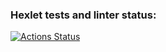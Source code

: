### Hexlet tests and linter status:
[![Actions Status](https://github.com/marianazaro/frontend-project-12/workflows/hexlet-check/badge.svg)](https://github.com/marianazaro/frontend-project-12/actions)